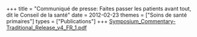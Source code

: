 +++
title = "Communiqué de presse: Faites passer les patients avant tout, dit le Conseil de la santé"
date = 2012-02-23
themes = ["Soins de santé primaires"]
types = ["Publications"]
+++
[Symposium\_Commentary-Traditional\_Release\_v4\_FR\_1.pdf](/files/Symposium_Commentary-Traditional_Release_v4_FR_1.pdf)
